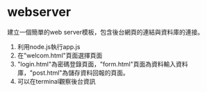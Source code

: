 # webserver
建立一個簡單的web server模板，包含後台網頁的連結與資料庫的連接。

  1. 利用node.js執行app.js
  2. 在"welcom.html"頁面選擇頁面
  3. "login.html"為密碼登錄頁面，"form.html"頁面為資料輸入資料庫，"post.html"為儲存資料回報的頁面。
  4. 可以在terminal觀察後台資訊
